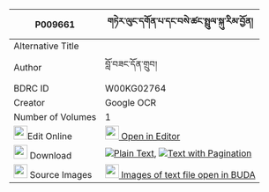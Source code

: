 |P009661|གཏེར་ལུང་དགོན་པ་དང་བསེ་ཚང་སྤྲུལ་སྐུ་རིམ་བྱོན། 
| --- | --- 
|Alternative Title |
|Author| བློ་བཟང་དོན་གྲུབ།
|BDRC ID | W00KG02764
|Creator | Google OCR
|Number of Volumes| 1
|<img width="25" src="https://img.icons8.com/color/25/000000/edit-property.png">Edit Online| [<img width="25" src="https://avatars.githubusercontent.com/u/45091458?s=200&v=4"> Open in Editor](http://editor.openpecha.org/P009661)
|<img width="25" src="https://img.icons8.com/fluent/48/000000/download-2.png"/>  Download | [![](https://img.icons8.com/color/20/000000/txt.png)Plain Text](https://github.com/Openpecha/P009661/releases/download/v1/ter_lung_gonpa_dang_se_tsang_t_plain_P009661.zip), [![](https://img.icons8.com/color/20/000000/txt.png)Text with Pagination](https://github.com/Openpecha/P009661/releases/download/v1/ter_lung_gonpa_dang_se_tsang_t_pages_P009661.zip)
|<img width="25" src="https://img.icons8.com/plasticine/100/000000/pictures-folder.png"/>  Source Images | [<img width="25" src="https://library.bdrc.io/icons/BUDA-small.svg"> Images of text file open in BUDA](https://library.bdrc.io/show/bdr:W00KG02764)